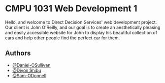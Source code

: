 
# CMPU 1031 Web Development 1

Hello, and welcome to Direct Decision Services' web development project. 
Our client is John O'Reilly, and our goal is to create an aesthetically pleasing and easily accessible website for John to display his beautiful collection of cars and help other people find the perfect car for them. 




## Authors

- [@Daniel-OSullivan](https://github.com/Daniel-OSullivan)
- [@Diyon Shibu](https://github.com/diyonshibu)
- [@Sam-ODonnell](https://github.com/Sam-ODonnell)
